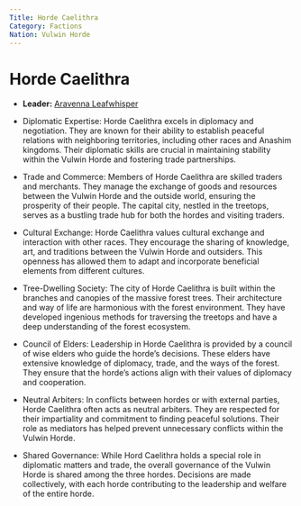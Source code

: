 ```yaml
---
Title: Horde Caelithra
Category: Factions
Nation: Vulwin Horde
---
```


# Horde Caelithra

-   **Leader:** [Aravenna Leafwhisper](../Characters/aravenna-leafwhisper.md)

-   Diplomatic Expertise: Horde Caelithra excels in diplomacy and negotiation. They are known for their ability to establish peaceful relations with neighboring territories, including other races and Anashim kingdoms. Their diplomatic skills are crucial in maintaining stability within the Vulwin Horde and fostering trade partnerships.
-   Trade and Commerce: Members of Horde Caelithra are skilled traders and merchants. They manage the exchange of goods and resources between the Vulwin Horde and the outside world, ensuring the prosperity of their people. The capital city, nestled in the treetops, serves as a bustling trade hub for both the hordes and visiting traders.
-   Cultural Exchange: Horde Caelithra values cultural exchange and interaction with other races. They encourage the sharing of knowledge, art, and traditions between the Vulwin Horde and outsiders. This openness has allowed them to adapt and incorporate beneficial elements from different cultures.
-   Tree-Dwelling Society: The city of Horde Caelithra is built within the branches and canopies of the massive forest trees. Their architecture and way of life are harmonious with the forest environment. They have developed ingenious methods for traversing the treetops and have a deep understanding of the forest ecosystem.
-   Council of Elders: Leadership in Horde Caelithra is provided by a council of wise elders who guide the horde&rsquo;s decisions. These elders have extensive knowledge of diplomacy, trade, and the ways of the forest. They ensure that the horde&rsquo;s actions align with their values of diplomacy and cooperation.
-   Neutral Arbiters: In conflicts between hordes or with external parties, Horde Caelithra often acts as neutral arbiters. They are respected for their impartiality and commitment to finding peaceful solutions. Their role as mediators has helped prevent unnecessary conflicts within the Vulwin Horde.
-   Shared Governance: While Hord Caelithra holds a special role in diplomatic matters and trade, the overall governance of the Vulwin Horde is shared among the three hordes. Decisions are made collectively, with each horde contributing to the leadership and welfare of the entire horde.


